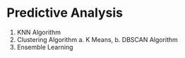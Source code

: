 # Predictive Analysis
1. KNN Algorithm
2. Clustering Algorithm 
 a. </break> K Means,
 b. </break> DBSCAN Algorithm
4. Ensemble Learning
